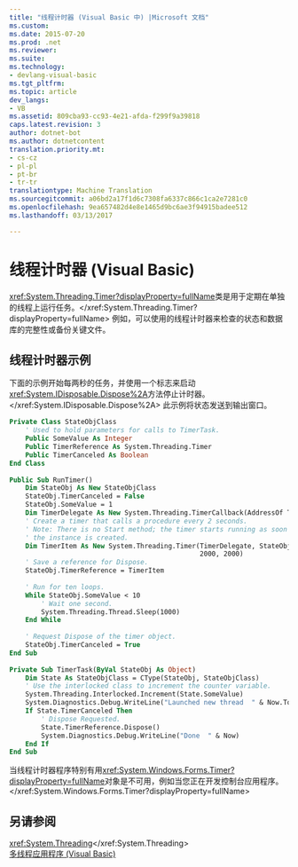 ```yaml
---
title: "线程计时器 (Visual Basic 中) |Microsoft 文档"
ms.custom: 
ms.date: 2015-07-20
ms.prod: .net
ms.reviewer: 
ms.suite: 
ms.technology:
- devlang-visual-basic
ms.tgt_pltfrm: 
ms.topic: article
dev_langs:
- VB
ms.assetid: 809cba93-cc93-4e21-afda-f299f9a39818
caps.latest.revision: 3
author: dotnet-bot
ms.author: dotnetcontent
translation.priority.mt:
- cs-cz
- pl-pl
- pt-br
- tr-tr
translationtype: Machine Translation
ms.sourcegitcommit: a06bd2a17f1d6c7308fa6337c866c1ca2e7281c0
ms.openlocfilehash: 9ea657482d4e8e1465d9bc6ae3f94915badee512
ms.lasthandoff: 03/13/2017

---
```

# <a name="thread-timers-visual-basic"></a>线程计时器 (Visual Basic)
<xref:System.Threading.Timer?displayProperty=fullName>类是用于定期在单独的线程上运行任务。</xref:System.Threading.Timer?displayProperty=fullName> 例如，可以使用的线程计时器来检查的状态和数据库的完整性或备份关键文件。  
  
## <a name="thread-timer-example"></a>线程计时器示例  
 下面的示例开始每两秒的任务，并使用一个标志来启动<xref:System.IDisposable.Dispose%2A>方法停止计时器。</xref:System.IDisposable.Dispose%2A> 此示例将状态发送到输出窗口。  
  
```vb  
Private Class StateObjClass  
    ' Used to hold parameters for calls to TimerTask.  
    Public SomeValue As Integer  
    Public TimerReference As System.Threading.Timer  
    Public TimerCanceled As Boolean  
End Class  
  
Public Sub RunTimer()  
    Dim StateObj As New StateObjClass  
    StateObj.TimerCanceled = False  
    StateObj.SomeValue = 1  
    Dim TimerDelegate As New System.Threading.TimerCallback(AddressOf TimerTask)  
    ' Create a timer that calls a procedure every 2 seconds.  
    ' Note: There is no Start method; the timer starts running as soon as   
    ' the instance is created.  
    Dim TimerItem As New System.Threading.Timer(TimerDelegate, StateObj,  
                                                2000, 2000)  
    ' Save a reference for Dispose.  
    StateObj.TimerReference = TimerItem  
  
    ' Run for ten loops.  
    While StateObj.SomeValue < 10  
        ' Wait one second.  
        System.Threading.Thread.Sleep(1000)  
    End While  
  
    ' Request Dispose of the timer object.  
    StateObj.TimerCanceled = True  
End Sub  
  
Private Sub TimerTask(ByVal StateObj As Object)  
    Dim State As StateObjClass = CType(StateObj, StateObjClass)  
    ' Use the interlocked class to increment the counter variable.  
    System.Threading.Interlocked.Increment(State.SomeValue)  
    System.Diagnostics.Debug.WriteLine("Launched new thread  " & Now.ToString)  
    If State.TimerCanceled Then  
        ' Dispose Requested.  
        State.TimerReference.Dispose()  
        System.Diagnostics.Debug.WriteLine("Done  " & Now)  
    End If  
End Sub  
```  
  
 当线程计时器程序特别有用<xref:System.Windows.Forms.Timer?displayProperty=fullName>对象是不可用，例如当您正在开发控制台应用程序。</xref:System.Windows.Forms.Timer?displayProperty=fullName>  
  
## <a name="see-also"></a>另请参阅  
 <xref:System.Threading></xref:System.Threading>   
 [多线程应用程序 (Visual Basic)](../../../../visual-basic/programming-guide/concepts/threading/multithreaded-applications.md)
